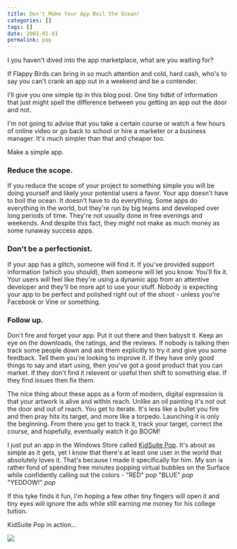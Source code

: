 ```yaml
---
title: Don't Make Your App Boil the Ocean!
categories: []
tags: []
date: 2001-01-01
permalink: pop
---
```


I you haven't dived into the app marketplace, what are you waiting for?
<!-- xmore -->

If Flappy Birds can bring in so much attention and cold, hard cash, who's to say you can't crank an app out in a weekend and be a contender.

I'll give you one simple tip in this blog post. One tiny tidbit of information that just might spell the difference between you getting an app out the door and not.

I'm not going to advise that you take a certain course or watch a few hours of online video or go back to school or hire a marketer or a business manager. It's much simpler than that and cheaper too.

Make a simple app.

### **Reduce the scope.**

If you reduce the scope of your project to something simple you will be doing yourself and likely your potential users a favor. Your app doesn't have to boil the ocean. It doesn't have to do everything. Some apps do everything in the world, but they're run by big teams and developed over long periods of time. They're not usually done in free evenings and weekends. And despite this fact, they might not make as much money as some runaway success apps.

### **Don't be a perfectionist.**

If your app has a glitch, someone will find it. If you've provided support information (which you should), then someone will let you know. You'll fix it. Your users will feel like they're using a dynamic app from an attentive developer and they'll be more apt to use your stuff. Nobody is expecting your app to be perfect and polished right out of the shoot - unless you're Facebook or Vine or something.

### **Follow up.**

Don't fire and forget your app. Put it out there and then babysit it. Keep an eye on the downloads, the ratings, and the reviews. If nobody is talking then track some people down and ask them explicitly to try it and give you some feedback. Tell them you're looking to improve it. If they have only good things to say and start using, then you've got a good product that you can market. If they don't find it relevent or useful then shift to something else. If they find issues then fix them.

The nice thing about these apps as a form of modern, digital expression is that your artwork is alive and within reach. Unlike an oil painting it's not out the door and out of reach. You get to iterate. It's less like a bullet you fire and then pray hits its target, and more like a torpedo. Launching it is only the beginning. From there you get to track it, track your target, correct the course, and hopefully, eventually watch it go BOOM!

I just put an app in the Windows Store called [KidSuite Pop](http://apps.microsoft.com/windows/app/kidsuite-pop/67dd6cec-d92f-428d-9556-646c64768adf). It's about as simple as it gets, yet I know that there's at least one user in the world that absolutely loves it. That's because I made it specifically for him. My son is rather fond of spending free minutes popping virtual bubbles on the Surface while confidently calling out the colors - "RED" *pop* "BLUE" *pop* "YEDDOW!" *pop*

If this tyke finds it fun, I'm hoping a few other tiny fingers will open it and tiny eyes will ignore the ads while still earning me money for his college tuition.

KidSuite Pop in action...

![](/files/pop_01.jpg)